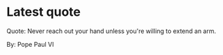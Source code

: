 # Latest quote 

Quote: Never reach out your hand unless you're willing to extend an arm. 

By: Pope Paul VI